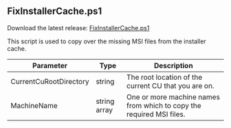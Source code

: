 ## FixInstallerCache.ps1

Download the latest release: [FixInstallerCache.ps1](https://github.com/microsoft/CSS-Exchange/releases/latest/download/FixInstallerCache.ps1)

This script is used to copy over the missing MSI files from the installer cache.

Parameter | Type | Description
-|-|-
CurrentCuRootDirectory | string | The root location of the current CU that you are on.
MachineName | string array | One or more machine names from which to copy the required MSI files.
